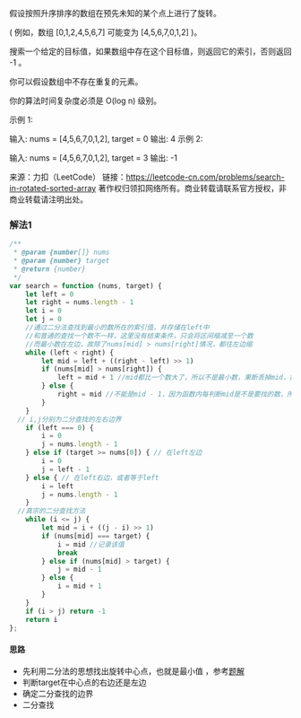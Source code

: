 假设按照升序排序的数组在预先未知的某个点上进行了旋转。

( 例如，数组 [0,1,2,4,5,6,7] 可能变为 [4,5,6,7,0,1,2] )。

搜索一个给定的目标值，如果数组中存在这个目标值，则返回它的索引，否则返回 -1 。

你可以假设数组中不存在重复的元素。

你的算法时间复杂度必须是 O(log n) 级别。

示例 1:

输入: nums = [4,5,6,7,0,1,2], target = 0
输出: 4
示例 2:

输入: nums = [4,5,6,7,0,1,2], target = 3
输出: -1

来源：力扣（LeetCode）
链接：https://leetcode-cn.com/problems/search-in-rotated-sorted-array
著作权归领扣网络所有。商业转载请联系官方授权，非商业转载请注明出处。

### 解法1

```js
/**
 * @param {number[]} nums
 * @param {number} target
 * @return {number}
 */
var search = function (nums, target) {
    let left = 0
    let right = nums.length - 1
    let i = 0
    let j = 0
    //通过二分法查找到最小的数所在的索引值，并存储在left中
    //和普通的查找一个数不一样，这里没有结束条件，只会将区间缩减至一个数
    //而最小数在左边，故除了nums[mid] > nums[right]情况，都往左边缩
    while (left < right) {
        let mid = left + ((right - left) >> 1)
        if (nums[mid] > nums[right]) {
            left = mid + 1 //mid都比一个数大了，所以不是最小数，果断丢掉mid，故不是left = mid
        } else {
            right = mid //不能是mid - 1，因为函数内每判断mid是不是要找的数，所以不能丢掉mid
        }
    }
  // i,j分别为二分查找的左右边界
    if (left === 0) {
        i = 0
        j = nums.length - 1
    } else if (target >= nums[0]) { // 在left左边
        i = 0
        j = left - 1
    } else { // 在left右边，或者等于left
        i = left
        j = nums.length - 1
    }
  //真宗的二分查找方法
    while (i <= j) {
        let mid = i + ((j - i) >> 1)
        if (nums[mid] === target) {
            i = mid //记录该值
            break
        } else if (nums[mid] > target) {
            j = mid - 1
        } else {
            i = mid + 1
        }
    }
    if (i > j) return -1
    return i
};
```

#### 思路

* 先利用二分法的思想找出旋转中心点，也就是最小值 ，参考[题解](https://leetcode-cn.com/problems/find-minimum-in-rotated-sorted-array/solution/er-fen-cha-zhao-wei-shi-yao-zuo-you-bu-dui-cheng-z/)
* 判断target在中心点的右边还是左边
* 确定二分查找的边界
* 二分查找